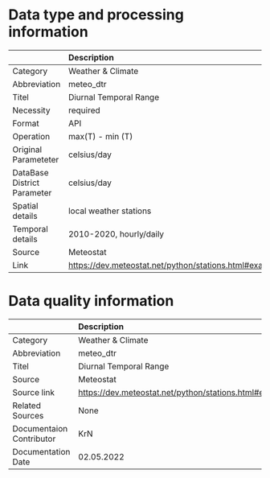# Data type and processing information 
|                             | Description                                            |
|:----------------------------|:-------------------------------------------------------|
| Category                    | Weather & Climate                                      |
| Abbreviation                | meteo_dtr                                              |
| Titel                       | Diurnal Temporal Range                                 |
| Necessity                   | required                                               |
| Format                      | API                                                    |
| Operation                   | max(T) - min (T)                                       |
| Original Parameteter        | celsius/day                                            |
| DataBase District Parameter | celsius/day                                            |
| Spatial details             | local weather stations                                 |
| Temporal details            | 2010-2020, hourly/daily                                |
| Source                      | Meteostat                                              |
| Link                        | https://dev.meteostat.net/python/stations.html#example |
# Data quality information 
|                          | Description                                            |
|:-------------------------|:-------------------------------------------------------|
| Category                 | Weather & Climate                                      |
| Abbreviation             | meteo_dtr                                              |
| Titel                    | Diurnal Temporal Range                                 |
| Source                   | Meteostat                                              |
| Source link              | https://dev.meteostat.net/python/stations.html#example |
| Related Sources          | None                                                   |
| Documentaion Contributor | KrN                                                    |
| Documentation Date       | 02.05.2022                                             |